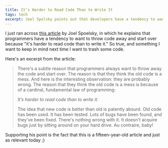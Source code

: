 ```yaml
---
title: It’s Harder to Read Code Than to Write It
tags: tech
excerpt: Joel Spolsky points out that developers have a tendency to want to trash code, because it is harder to read others’ code than it is to write our own.
---
```


I just ran across [this article](https://www.joelonsoftware.com/articles/fog0000000069.html)  by Joel Spoelsky, in which he explains that programmers have a tendency to want to throw code away and start over because "it's harder to read code than to write it." So true, and something I want to keep in mind next time I want to trash some code.

Here's an excerpt from the article:

> There's a subtle reason that programmers always want to throw away the code and start over. The reason is that they think the old code is a mess. And here is the interesting observation: they are probably wrong. The reason that they think the old code is a mess is because of a cardinal, fundamental law of programming:
>
> *It’s harder to read code than to write it.*
>
> The idea that new code is better than old is patently absurd. Old code has been used. It has been tested. Lots of bugs have been found, and they've been fixed. There's nothing wrong with it. It doesn't acquire bugs just by sitting around on your hard drive. Au contraire, baby!

Supporting his point is the fact that this is a fifteen-year-old  article and just as relevant today ;)

